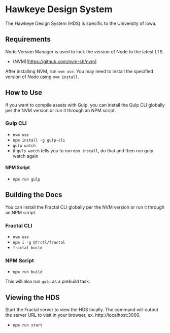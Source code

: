 # Hawkeye Design System

The Hawkeye Design System (HDS) is specific to the University of Iowa.

## Requirements
Node Version Manager is used to lock the version of Node to the latest LTS.

- (NVM)[https://github.com/nvm-sh/nvm]

After installing NVM, run `nvm use`. You may need to install the specified
version of Node using `nvm install`.

## How to Use

If you want to compile assets with Gulp, you can install the Gulp CLI globally
per the NVM version or run it through an NPM script.

### Gulp CLI
- `nvm use`
- `npm install -g gulp-cli`
- `gulp watch`
- if `gulp watch` tells you to run `npm install`, do that and then run gulp watch again

#### NPM Script
- `npm run gulp`

## Building the Docs

You can install the Fractal CLI globally per the NVM version or run it through
an NPM script.

### Fractal CLI
- `nvm use`
- `npm i -g @frctl/fractal`
- `fractal build`

### NPM Script
- `npm run build`

This will also run `gulp` as a prebuild task.

## Viewing the HDS
Start the Fractal server to view the HDS locally. The command will output the
server URL to visit in your browser, ex. http://localhost:3000.

- `npm run start`
